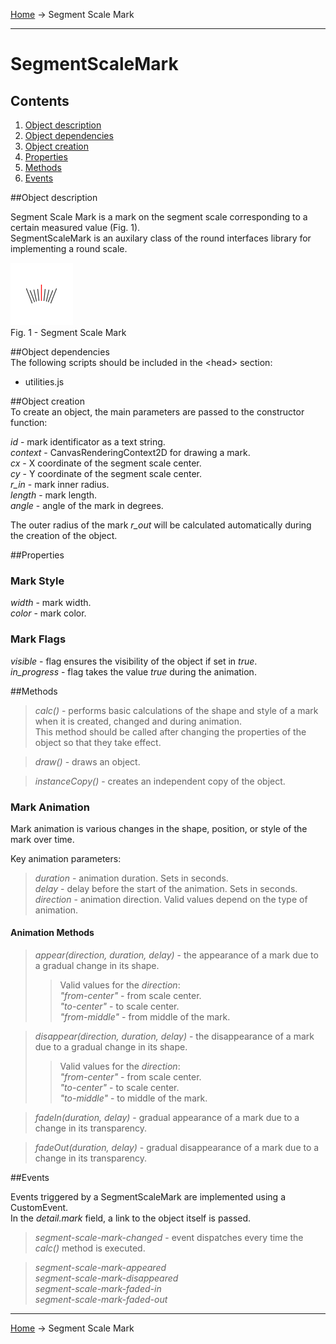 <a href="../readme.html">Home</a> → Segment Scale Mark

***

# SegmentScaleMark

## Contents
1. [Object description](#description)  
2. [Object dependencies](#dependencies)  
3. [Object creation](#constructor)  
4. [Properties](#properties)  
5. [Methods](#methods)  
6. [Events](#events)  

##<a id="description"></a>Object description

Segment Scale Mark is a mark on the segment scale corresponding to a certain measured value (Fig. 1).  
SegmentScaleMark is an auxilary class of the round interfaces library for implementing a round scale.  

![SegmentScaleMark](../docs/images/segment_scale_mark.png)  
Fig. 1 - Segment Scale Mark

##<a id="dependencies"></a>Object dependencies  
The following scripts should be included in the \<head> section:  

* utilities.js  

##<a id="constructor"></a>Object creation  
To create an object, the main parameters are passed to the constructor function:   
>
*id* - mark identificator as a text string.  
*context* - CanvasRenderingContext2D for drawing a mark.  
*cx* - X coordinate of the segment scale center.  
*cy* - Y coordinate of the segment scale center.  
*r_in* - mark inner radius.  
*length* - mark length.  
*angle* - angle of the mark in degrees.  

The outer radius of the mark *r_out* will be calculated automatically during the creation of the object.  

##<a id="properties"></a>Properties

### Mark Style  
>
*width* - mark width.  
*color* - mark color.  

### Mark Flags  
>
*visible* - flag ensures the visibility of the object if set in *true*.  
*in_progress* - flag takes the value *true* during the animation.  

##<a id="methods"></a>Methods

> *calc()* - performs basic calculations of the shape and style of a mark when it is created, changed and during animation.  
This method should be called after changing the properties of the object so that they take effect.  

> *draw()* - draws an object.  

> *instanceCopy()* - creates an independent copy of the object.  

### Mark Animation

Mark animation is various changes in the shape, position, or style of the mark over time.  

Key animation parameters:  
> *duration* - animation duration. Sets in seconds.  
> *delay* - delay before the start of the animation. Sets in seconds.  
> *direction* - animation direction. Valid values ​​depend on the type of animation.  

#### Animation Methods

> *appear(direction, duration, delay)* - the appearance of a mark due to a gradual change in its shape.  
>> Valid values ​​for the *direction*:  
>> _"from-center"_ - from scale center.  
>> _"to-center"_ - to scale center.  
>> _"from-middle"_ - from middle of the mark.  

> *disappear(direction, duration, delay)* - the disappearance of a mark due to a gradual change in its shape.  
>> Valid values ​​for the *direction*:  
>> _"from-center"_ - from scale center.  
>> _"to-center"_ - to scale center.  
>> _"to-middle"_ - to middle of the mark.  

> *fadeIn(duration, delay)* - gradual appearance of a mark due to a change in its transparency.  

> *fadeOut(duration, delay)* - gradual disappearance of a mark due to a change in its transparency.  

##<a id="events"></a>Events

Events triggered by a SegmentScaleMark are implemented using a CustomEvent.  
In the *detail.mark* field, a link to the object itself is passed.  

> *segment-scale-mark-changed* - event dispatches every time the *calc()* method is executed.  

> *segment-scale-mark-appeared*  
> *segment-scale-mark-disappeared*  
> *segment-scale-mark-faded-in*  
> *segment-scale-mark-faded-out*  

***

<a href="../readme.html">Home</a> → Segment Scale Mark  